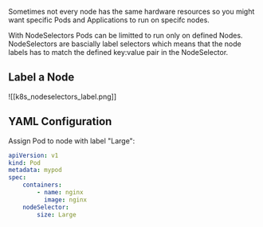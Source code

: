 Sometimes not every node has the same hardware resources so you might want specific Pods and Applications to run on specifc nodes.

With NodeSelectors Pods can be limitted to run only on defined Nodes. NodeSelectors are bascially label selectors which means that the node labels has to match the defined key:value pair in the NodeSelector.

## Label a Node

![[k8s_nodeselectors_label.png]]

## YAML Configuration

Assign Pod to node with label "Large":

```yaml
apiVersion: v1
kind: Pod
metadata: mypod
spec:
    containers:
        - name: nginx
          image: nginx
    nodeSelector:
        size: Large
```
